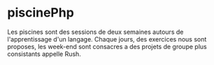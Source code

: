 # piscinePhp

Les piscines sont des sessions de deux semaines autours de l'apprentissage d'un langage. 
Chaque jours, des exercices nous sont proposes, 
les week-end sont consacres a des projets de groupe plus consistants appelle Rush.
